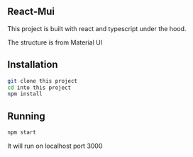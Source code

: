 ## React-Mui

This project is built with react and typescript under the hood.

The structure is from Material UI

## Installation

```sh
git clone this project
cd into this project
npm install
```

## Running

```sh
npm start
```

It will run on localhost port 3000
